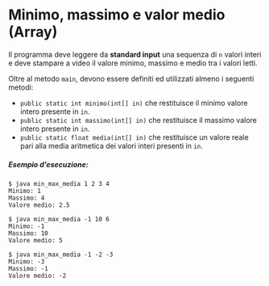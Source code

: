 # Minimo, massimo e valor medio (Array)


Il programma deve leggere da **standard input** una sequenza di `n` valori interi e deve stampare a video il valore minimo, massimo e medio tra i valori letti.

Oltre al metodo `main`, devono essere definiti ed utilizzati almeno i seguenti metodi:
* `public static int minimo(int[] in)` che restituisce il minimo valore intero presente in `in`.
* `public static int massimo(int[] in)` che restituisce il massimo valore intero presente in `in`.
* `public static float media(int[] in)` che restituisce un valore reale pari alla media aritmetica dei valori interi presenti in `in`.

##### Esempio d'esecuzione:

```text
$ java min_max_media 1 2 3 4
Minimo: 1
Massimo: 4
Valore medio: 2.5

$ java min_max_media -1 10 6 
Minimo: -1
Massimo: 10
Valore medio: 5

$ java min_max_media -1 -2 -3
Minimo: -3
Massimo: -1
Valore medio: -2
```
